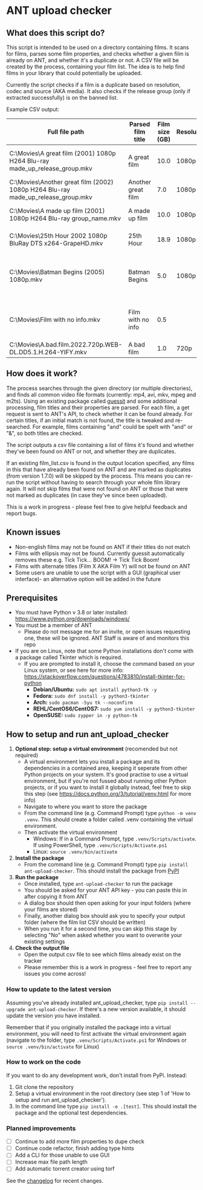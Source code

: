 # ANT upload checker

## What does this script do?
This script is intended to be used on a directory containing films. It scans for films, parses some film properties, and checks whether a given film is already on ANT, and whether it's a duplicate or not. A CSV file will be created by the process, containing your film list. The idea is to help find films in your library that could potentially be uploaded.

Currently the script checks if a film is a duplicate based on resolution, codec and source (AKA media). It also checks if the release group (only if extracted successfully) is on the banned list.

Example CSV output:

| Full file path                                                                                                                     | Parsed film title  | Film size (GB) | Resolution | Codec | Source  | Release group | Already on ANT?                   |
| ---------------------------------------------------------------------------------------------------------------------------------- | ------------------ | -------------- | ---------- | ----- | ------- | ------------- | --------------------------------- |
| C:\Movies\A great film (2001) 1080p H264 Blu-ray made_up_release_group.mkv      | A great film | 10.0       | 1080p      | H264 | Blu-ray | made_up_release_group |Not a duplicate: a film with 1080p/H264/Web does not already exists. link |
| C:\Movies\Another great film (2002) 1080p H264 Blu-ray made_up_release_group.mkv      | Another great film | 7.0      | 1080p      | H264 | Blu-ray | made_up_release_group | NOT FOUND |
| C:\Movies\A made up film (2001) 1080p H264 Blu-ray group_name.mkv      | A made up film | 10.0       | 1080p      | H264 | Blu-ray | group_name |Duplicate: exact filename already exists: link |
| C:\Movies\25th Hour 2002 1080p BluRay DTS x264-GrapeHD.mkv                                                     | 25th Hour          | 18.9           | 1080p      | H264 | Blu-ray | GrapeHD       | Duplicate: a film with 1080p/H264/Blu-ray already exists: link |
| C:\Movies\Batman Begins (2005) 1080p.mkv      | Batman Begins | 5.0          | 1080p      | | | | Partial duplicate: a film with 1080p already exists. Could not extract and check codec/media from filename. link|
| C:\Movies\Film with no info.mkv      | Film with no info | 0.5    | | | | | On ANT, but could not dupe check (could not extract resolution/codec/media from filename). link|
| C:\Movies\A.bad.film.2022.720p.WEB-DL.DD5.1.H.264-YIFY.mkv    | A bad film | 1.0    |720p |H264| Web | YIFY  | YIFY is banned from ANT - do not upload|




## How does it work?

The process searches through the given directory (or multiple directories), and finds all common video file formats (currently: mp4, avi, mkv, mpeg and m2ts). Using an existing package called [guessit](https://github.com/guessit-io/guessit) and some additional processing, film titles and their  properties are parsed. For each film, a get request is sent to ANT's API, to check whether it can be found already. For certain titles, if an initial match is not found, the title is tweaked and re-searched. For example, films containing "and" could be spelt with "and" or "&", so both titles are checked.

The script outputs a csv file containing a list of films it's found and whether they've been found on ANT or not, and whether they are duplicates.

If an existing film_list.csv is found in the output location specified, any films in this that have already been found on ANT and are marked as duplicates (from version 1.7.0) will be skipped by the process. This means you can re-run the script without having to search through your whole film library again. It will not skip films that were not found on ANT or those that were not marked as duplicates (in case they've since been uploaded).

This is a work in progress - please feel free to give helpful feedback and report bugs.

## Known issues
* Non-english films may not be found on ANT if their titles do not match
* Films with ellipsis may not be found. Currently guessit automatically removes these e.g. Tick Tick... BOOM! -> Tick Tick Boom!
* Films with alternate titles (Film X AKA Film Y) will not be found on ANT
* Some users are unable to use the script with a GUI (graphical user interface)- an alternative option will be added in the future

## Prerequisites
* You must have Python v 3.8 or later installed: https://www.python.org/downloads/windows/
* You must be a member of ANT
    * Please do not message me for an invite, or open issues requesting one, these will be ignored. ANT Staff is aware of and monitors this repo
* If you are on Linux, note that some Python installations don't come with a package called Tkinter which is required. 
    * If you are prompted to install it, choose the command based on your Linux system, or see here for more info: https://stackoverflow.com/questions/4783810/install-tkinter-for-python
        * **Debian/Ubuntu:** `sudo apt install python3-tk -y`
        * **Fedora:** `sudo dnf install -y python3-tkinter`
        * **Arch:** `sudo pacman -Syu tk --noconfirm` 
        * **REHL/CentOS6/CentOS7:** `sudo yum install -y python3-tkinter`
        * **OpenSUSE:** `sudo zypper in -y python-tk`

## How to setup and run ant_upload_checker
1. **Optional step: setup a virtual environment** (recomended but not required)
    * A virtual environment lets you install a package and its dependencies in a contained area, keeping it seperate from other Python projects on your system. It's good practise to use a virtual environment, but if you're not fussed about running other Python projects, or if you want to install it globally instead, feel free to skip this step (see https://docs.python.org/3/tutorial/venv.html for more info)
    * Navigate to where you want to store the package
    * From the command line (e.g. Command Prompt) type `python -m venv .venv`. This should create a folder called .venv containing the virtual environment.
    * Then activate the virtual environment
        * Windows: If in a Command Prompt, type `.venv/Scripts/activate`. If using PowerShell, type `.venv/Scripts/Activate.ps1`
        * Linux: `source .venv/bin/activate`
2. **Install the package**
    * From the command line (e.g. Command Prompt) type `pip install ant-upload-checker`. This should install the package from [PyPI](https://pypi.org/project/ant-upload-checker/)
3. **Run the package**
    * Once installed, type `ant-upload-checker` to run the package
    * You should be asked for your ANT API key - you can paste this in after copying it from ANT
    * A dialog box should then open asking for your input folders (where your films are stored)
    * Finally, another dialog box should ask you to specify your output folder (where the film list CSV should be written)
    * When you run it for a second time, you can skip this stage by selecting "No" when asked whether you want to overwrite your existing settings
4. **Check the output file**
    * Open the output csv file to see which films already exist on the tracker
    * Please remember this is a work in progress - feel free to report any issues you come across!

### How to update to the latest version
Assuming you've already installed ant_upload_checker, type `pip install --upgrade ant-upload-checker`. If there's a new version available, it should update the version you have installed. 

Remember that if you originally installed the package into a virtual environment, you will need to first activate the virtual environment again (navigate to the folder, type `.venv/Scripts/Activate.ps1` for Windows or `source .venv/bin/activate` for Linux)

### How to work on the code
If you want to do any development work, don't install from PyPi. Instead:
1. Git clone the repository
2. Setup a virtual environment in the root directory (see step 1 of 'How to setup and run ant_upload_checker'). 
3. In the command line type `pip install -e .[test]`. This should install the package and the optional test dependencies.


### Planned improvements
- [ ] Continue to add more film properties to dupe check
- [ ] Continue code refactor, finish adding type hints
- [ ] Add a CLI for those unable to use GUI
- [ ] Increase max file path length
- [ ] Add automatic torrent creator using torf

See the [changelog](changelog.md) for recent changes.

